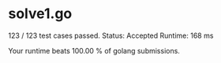 # solve1.go

123 / 123 test cases passed.
Status: Accepted
Runtime: 168 ms

Your runtime beats 100.00 % of golang submissions.

